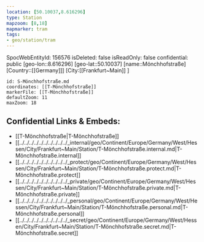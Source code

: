 ```yaml
---
location: [50.10037,8.616296]
type: Station 
mapzoom: [8,18] 
mapmarker: tram 
tags:
- geo/station/tram
---
```

SpocWebEntityId: 156576
isDeleted: false
isReadOnly: false
confidential: public
[geo-lon::8.616296]
[geo-lat::50.10037]
[name::Mönchhofstraße]
[Country::[[Germany]]]
[City:[[Frankfurt~Main]] ]


```leaflet
id: S-Mönchhofstraße.md
coordinates: [[T-Mönchhofstraße]]
markerFile: [[T-Mönchhofstraße]]
defaultZoom: 11 
maxZoom: 18
```


## Confidential Links & Embeds: 
- [[T-Mönchhofstraße|T-Mönchhofstraße]] 
- [[../../../../../../../../../../_internal/geo/Continent/Europe/Germany/West/Hessen/City/Frankfurt~Main/Station/T-Mönchhofstraße.internal.md|T-Mönchhofstraße.internal]] 
- [[../../../../../../../../../../_protect/geo/Continent/Europe/Germany/West/Hessen/City/Frankfurt~Main/Station/T-Mönchhofstraße.protect.md|T-Mönchhofstraße.protect]] 
- [[../../../../../../../../../../_private/geo/Continent/Europe/Germany/West/Hessen/City/Frankfurt~Main/Station/T-Mönchhofstraße.private.md|T-Mönchhofstraße.private]] 
- [[../../../../../../../../../../_personal/geo/Continent/Europe/Germany/West/Hessen/City/Frankfurt~Main/Station/T-Mönchhofstraße.personal.md|T-Mönchhofstraße.personal]] 
- [[../../../../../../../../../../_secret/geo/Continent/Europe/Germany/West/Hessen/City/Frankfurt~Main/Station/T-Mönchhofstraße.secret.md|T-Mönchhofstraße.secret]] 
